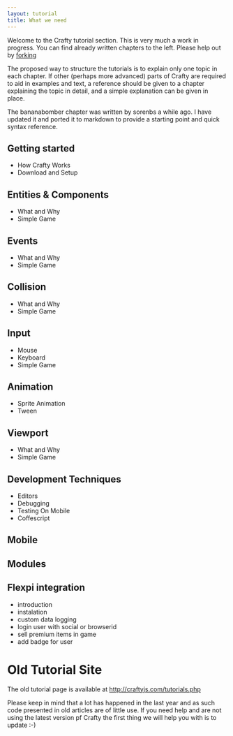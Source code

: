 ```yaml
---
layout: tutorial
title: What we need
---
```


Welcome to the Crafty tutorial section. This is very much a work in progress. You can find already written chapters to the left. Please help out by [forking](https://github.com/craftyjs/craftyjs.github.com)


The proposed way to structure the tutorials is to explain only one topic in each chapter. If other (perhaps more advanced) parts of Crafty are required to aid in examples and text, a reference should be given to a chapter explaining the topic in detail, and a simple explanation can be given in place.

The bananabomber chapter was written by sorenbs a while ago. I have updated it and ported it to markdown to provide a starting point and quick syntax reference.

## Getting started

* How Crafty Works
* Download and Setup

## Entities & Components

* What and Why
* Simple Game

## Events

* What and Why
* Simple Game

## Collision

* What and Why
* Simple Game

## Input

* Mouse
* Keyboard
* Simple Game

## Animation

* Sprite Animation
* Tween

## Viewport

* What and Why
* Simple Game

## Development Techniques

* Editors
* Debugging
* Testing On Mobile
* Coffescript

## Mobile

## Modules

## Flexpi integration

* introduction
* instalation
* custom data logging
* login user with social or browserid
* sell premium items in game
* add badge for user

# Old Tutorial Site

The old tutorial page is available at http://craftyjs.com/tutorials.php

Please keep in mind that a lot has happened in the last year and as such code presented in old articles are of little use. If you need help and are not using the latest version pf Crafty the first thing we will help you with is to update :-)
